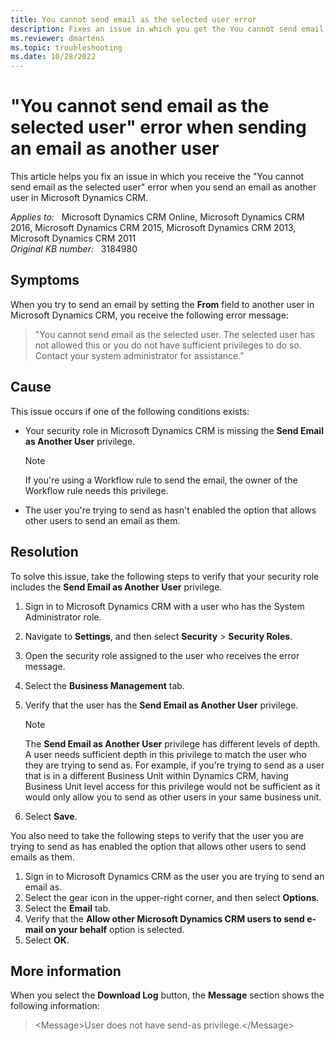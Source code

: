 ```yaml
---
title: You cannot send email as the selected user error
description: Fixes an issue in which you get the You cannot send email as the selected user error when you send an email as another user in Microsoft Dynamics CRM.
ms.reviewer: dmartens
ms.topic: troubleshooting
ms.date: 10/28/2022
---
```

# "You cannot send email as the selected user" error when sending an email as another user

This article helps you fix an issue in which you receive the "You cannot send email as the selected user" error when you send an email as another user in Microsoft Dynamics CRM.

_Applies to:_ &nbsp; Microsoft Dynamics CRM Online, Microsoft Dynamics CRM 2016, Microsoft Dynamics CRM 2015, Microsoft Dynamics CRM 2013, Microsoft Dynamics CRM 2011  
_Original KB number:_ &nbsp; 3184980

## Symptoms

When you try to send an email by setting the **From** field to another user in Microsoft Dynamics CRM, you receive the following error message:

> "You cannot send email as the selected user. The selected user has not allowed this or you do not have sufficient privileges to do so. Contact your system administrator for assistance."

## Cause

This issue occurs if one of the following conditions exists:

- Your security role in Microsoft Dynamics CRM is missing the **Send Email as Another User** privilege.

  > [!NOTE]
  > If you're using a Workflow rule to send the email, the owner of the Workflow rule needs this privilege.

- The user you're trying to send as hasn't enabled the option that allows other users to send an email as them.

## Resolution

To solve this issue, take the following steps to verify that your security role includes the **Send Email as Another User** privilege.

1. Sign in to Microsoft Dynamics CRM with a user who has the System Administrator role.
2. Navigate to **Settings**, and then select **Security** > **Security Roles**.
3. Open the security role assigned to the user who receives the error message.
4. Select the **Business Management** tab.
5. Verify that the user has the **Send Email as Another User** privilege.

    > [!NOTE]
    > The **Send Email as Another User** privilege has different levels of depth. A user needs sufficient depth in this privilege to match the user who they are trying to send as. For example, if you're trying to send as a user that is in a different Business Unit within Dynamics CRM, having Business Unit level access for this privilege would not be sufficient as it would only allow you to send as other users in your same business unit.

6. Select **Save**.

You also need to take the following steps to verify that the user you are trying to send as has enabled the option that allows other users to send emails as them.

1. Sign in to Microsoft Dynamics CRM as the user you are trying to send an email as.
2. Select the gear icon in the upper-right corner, and then select **Options**.
3. Select the **Email** tab.
4. Verify that the **Allow other Microsoft Dynamics CRM users to send e-mail on your behalf** option is selected.
5. Select **OK**.

## More information

When you select the **Download Log** button, the **Message** section shows the following information:

> \<Message>User does not have send-as privilege.\</Message>
